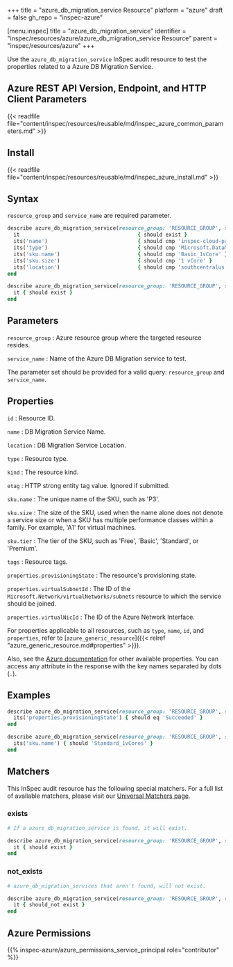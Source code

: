 +++
title = "azure_db_migration_service Resource"
platform = "azure"
draft = false
gh_repo = "inspec-azure"

[menu.inspec]
title = "azure_db_migration_service"
identifier = "inspec/resources/azure/azure_db_migration_service Resource"
parent = "inspec/resources/azure"
+++

Use the `azure_db_migration_service` InSpec audit resource to test the properties related to a Azure DB Migration Service.

## Azure REST API Version, Endpoint, and HTTP Client Parameters

{{< readfile file="content/inspec/resources/reusable/md/inspec_azure_common_parameters.md" >}}

## Install

{{< readfile file="content/inspec/resources/reusable/md/inspec_azure_install.md" >}}

## Syntax

`resource_group` and `service_name` are required parameter.

```ruby
describe azure_db_migration_service(resource_group: 'RESOURCE_GROUP', service_name: 'SERVICE_NAME') do
  it                                      { should exist }
  its('name')                             { should cmp 'inspec-cloud-pack-test' }
  its('type')                             { should cmp 'Microsoft.DataMigration/services' }
  its('sku.name')                         { should cmp 'Basic_1vCore' }
  its('sku.size')                         { should cmp '1 vCore' }
  its('location')                         { should cmp 'southcentralus' }
end
```

```ruby
describe azure_db_migration_service(resource_group: 'RESOURCE_GROUP', service_name: 'SERVICE_NAME') do
  it { should exist }
end
```

## Parameters

`resource_group`
: Azure resource group where the targeted resource resides.

`service_name`
: Name of the Azure DB Migration service to test.

The parameter set should be provided for a valid query: `resource_group` and `service_name`.

## Properties

`id`
: Resource ID.

`name`
: DB Migration Service Name.

`location`
: DB Migration Service Location.

`type`
: Resource type.

`kind`
: The resource kind.

`etag`
: HTTP strong entity tag value. Ignored if submitted.

`sku.name`
: The unique name of the SKU, such as 'P3'.

`sku.size`
: The size of the SKU, used when the name alone does not denote a service size or when a SKU has multiple performance classes within a family. For example, 'A1' for virtual machines.

`sku.tier`
: The tier of the SKU, such as 'Free', 'Basic', 'Standard', or 'Premium'.

`tags`
: Resource tags.

`properties.provisioningState`
: The resource's provisioning state.

`properties.virtualSubnetId`
: The ID of the `Microsoft.Network/virtualNetworks/subnets` resource to which the service should be joined.

`properties.virtualNicId`
: The ID of the Azure Network Interface.

For properties applicable to all resources, such as `type`, `name`, `id`, and `properties`, refer to [`azure_generic_resource`]({{< relref "azure_generic_resource.md#properties" >}}).

Also, see the [Azure documentation](https://docs.microsoft.com/en-us/rest/api/datamigration/services/get) for other available properties.
You can access any attribute in the response with the key names separated by dots (`.`).

## Examples

```ruby
describe azure_db_migration_service(resource_group: 'RESOURCE_GROUP', service_name: 'NAME') do
  its('properties.provisioningState') { should eq 'Succeeded' }
end
```

```ruby
describe azure_db_migration_service(resource_group: 'RESOURCE_GROUP', service_name: 'NAME') do
  its('sku.name') { should 'Standard_1vCores' }
end
```

## Matchers

This InSpec audit resource has the following special matchers. For a full list of available matchers, please visit our [Universal Matchers page](/inspec/matchers/).

### exists

```ruby
# If a azure_db_migration_service is found, it will exist.

describe azure_db_migration_service(resource_group: 'RESOURCE_GROUP', service_name: 'NAME') do
  it { should exist }
end
```

### not_exists

```ruby
# azure_db_migration_services that aren't found, will not exist.

describe azure_db_migration_service(resource_group: 'RESOURCE_GROUP', service_name: 'NAME') do
  it { should_not exist }
end
```

## Azure Permissions

{{% inspec-azure/azure_permissions_service_principal role="contributor" %}}
